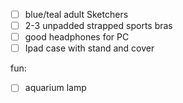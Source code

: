 - [ ] blue/teal adult Sketchers
- [ ] 2-3 unpadded strapped sports bras
- [ ] good headphones for PC
- [ ] Ipad case with stand and cover

fun:
- [ ] aquarium lamp